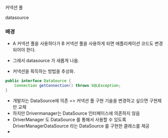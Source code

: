 커넥션 풀

datasource
### 배경
* A 커넥션 풀을 사용하다가 B 커넥션 풀을 사용하게 되면 애플리케이션 코드도 변경되어야 한다.

* 그래서 datasource 가 새롭게 나옴.
* 커넥션을 획득하는 방법을 추상화.

```java
public interface DataSource {
    Connection getConnection() throws SQLException;
}
```

* 개발자는 DataSource에 의존 => 커넥션 풀 구현 기술을 변경하고 싶으면 구현체만 교체
* 하지만 Drivermanager는 DataSource 인터페이스에 의존하지 않음
* DriverManager 도 DataSource 를 통해서 사용할 수 있도록 DriverManagerDataSource 라는 DataSource 를 구현한 클래스를 제공
* 
